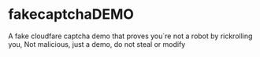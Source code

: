 # fakecaptchaDEMO
A fake cloudfare captcha demo that proves you`re not a robot by rickrolling you, Not malicious, just a demo, do not steal or modify
